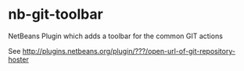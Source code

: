 nb-git-toolbar
==================================

NetBeans Plugin which adds a toolbar for the common GIT actions

See http://plugins.netbeans.org/plugin/???/open-url-of-git-repository-hoster
